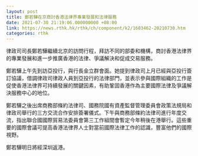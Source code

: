 ```yaml
---
layout: post
title: 鄭若驊在京商討香港法律界專業發展和法律服務
date: 2021-07-30 21:19:06.000000000 +08:00
link: https://news.rthk.hk/rthk/ch/component/k2/1603462-20210730.htm
categories: rthk
---
```


律政司司長鄭若驊繼續北京的訪問行程，拜訪不同的部委和機構，商討香港法律界的專業發展和進一步推廣香港的法律、爭議解決和促成交易服務。

鄭若驊上午先到訪亞投行，與行長金立群會面。她提到律政司上月已經與亞投行簽訂協議，借調律政司律政人員到亞投行的法律部門，並表示參與國際組織的工作是促使香港法律界可持續發展的關鍵因素，有助鞏固香港作為主要國際法律及爭議解決服務中心的地位。

鄭若驊之後出席商務部條約法律司、國務院國有資產監督管理委員會政策法規局和律政司舉行的三方交流合作安排簽署儀式。下午與商務部條約法律司進行年度交流，指出聯合國國際貿易法委員會第三工作組間會暫定今年稍後在港舉行。這些重要的國際會議可提高香港法律界人士對當前國際法律工作的認識，豐富他們的國際視野。

鄭若驊明日將經深圳返港。
